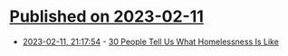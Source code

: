 # [Published on 2023-02-11](index.md)

* [2023-02-11, 21:17:54](https://news.ycombinator.com/item?id=34756456) - [30 People Tell Us What Homelessness Is Like](https://www.nytimes.com/interactive/2023/02/10/headway/homelessness-mental-health-us.html)
